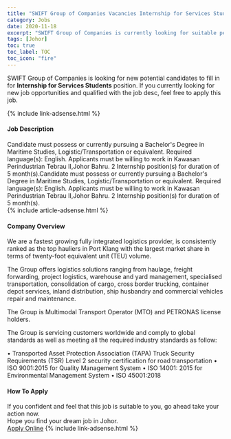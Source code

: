 ```yaml
---
title: "SWIFT Group of Companies Vacancies Internship for Services Students" 
category: Jobs 
date: 2020-11-18 
excerpt: "SWIFT Group of Companies is currently looking for suitable person to fill in the Internship for Services Students which positioned at Johor" 
tags: [Johor] 
toc: true 
toc_label: TOC 
toc_icon: "fire" 
--- 
```


<p>SWIFT Group of Companies is looking for new potential candidates to fill in for <b>Internship for Services Students</b> position. If you currently looking for new job opportunities and qualified with the job desc, feel free to apply this job.
</p>{% include link-adsense.html %} 
<div><div><div><h4>Job Description</h4></div></div><div><div><span><div>Candidate must possess or currently pursuing a Bachelor's Degree in Maritime Studies, Logistic/Transportation or equivalent.
Required language(s): English.
Applicants must be willing to work in Kawasan Perindustrian Tebrau II,Johor Bahru.
2  Internship position(s) for duration of 5 month(s).Candidate must possess or currently pursuing a Bachelor's Degree in Maritime Studies, Logistic/Transportation or equivalent.
Required language(s): English.
Applicants must be willing to work in Kawasan Perindustrian Tebrau II,Johor Bahru.
2  Internship position(s) for duration of 5 month(s).</div></span></div></div></div> 
{% include article-adsense.html %} 
<div><div><div><h4>Company Overview</h4></div></div><div><div><span><div>We are a fastest growing fully integrated logistics provider, is consistently ranked as the top hauliers in Port Klang with the largest market share in terms of twenty-foot equivalent unit (TEU) volume.

The Group offers logistics solutions ranging from haulage, freight forwarding, project logistics, warehouse and yard management, specialised transportation, consolidation of cargo, cross border trucking, container depot services, inland distribution, ship husbandry and commercial vehicles repair and maintenance.

The Group is Multimodal Transport Operator (MTO) and PETRONAS license holders.

The Group is servicing customers worldwide and comply to global standards as well as meeting all the required industry standards as follow:

&#8226; Transported Asset Protection Association (TAPA) Truck Security Requirements (TSR) Level 2 security certification for road transportation
&#8226; ISO 9001:2015 for Quality Management System
&#8226; ISO 14001: 2015 for Environmental Management System
&#8226; ISO 45001:2018</div></span></div></div></div> 
#### How To Apply 
If you confident and feel that this job is suitable to you, go ahead take your action now. <br/> 
Hope you find your dream job in Johor. <br/> 
<a href="https://www.jobstreet.com.my/en/job/internship-for-services-students-4426551?jobId=jobstreet-my-job-4426551&sectionRank=16&token=0~3578cd35-1363-4026-bf8c-6608e50f3597&fr=SRP%20View%20In%20New%20Ta" class="btn btn--info" target="_blank" rel="nofollow noopenner">Apply Online</a> 
{% include link-adsense.html %} 